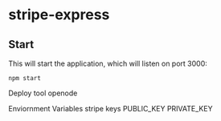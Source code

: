# stripe-express

## Start

This will start the application, which will listen on port 3000:

```shell
npm start
```

Deploy tool 
openode 

Enviornment Variables
stripe keys
PUBLIC_KEY
PRIVATE_KEY
